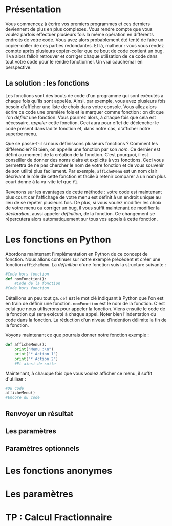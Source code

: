 # Présentation

Vous commencez à écrire vos premiers programmes et ces derniers deviennent de
plus en plus complexes. Vous rendre compte que vous voulez parfois effectuer
plusieurs fois la même opération en différents endroits de votre code. Vous
avez alors probablement été tenté de faire un copier-coller de ces parties
redondantes. Et là, malheur : vous vous rendez compte après plusieurs
copier-coller que ce bout de code contient un bug. Il va alors falloir
retrouver et corriger chaque utilisation de ce code dans tout votre code pour
le rendre fonctionnel. Un vrai cauchemar en perspective.

## La solution : les fonctions

Les fonctions sont des bouts de code d'un programme qui sont exécutés à chaque
fois qu'ils sont appelés. Ainsi, par exemple, vous avez plusieurs fois besoin
d'afficher une liste de choix dans votre console. Vous allez alors écrire ce
code une première fois et le marquer comme fonction : on dit que l'on *définit*
une fonction. Vous pourrez alors, à chaque fois que cela est nécessaire,
*appeler* cette fonction. Ceci aura pour effet de déclencher le code présent
dans ladite fonction et, dans notre cas, d'afficher notre superbe menu.

Que se passe-t-il si nous définissons plusieurs fonctions ? Comment les
différencier? Et bien, on appelle une fonction par son *nom*. Ce dernier est
défini au moment de la création de la fonction. C'est pourquoi, il est
conseiller de donner des noms clairs et explicits à vos fonctions. Ceci vous
permettra de ne pas chercher le nom de votre fonction et de vous souvenir de
son utilité plus facilement. Par exemple, `afficheMenu` est un nom clair
décrivant le rôle de cette fonction et facile à retenir comparer à un nom plus
court donné à la va-vite tel que `f1`.  

Revenons sur les avantages de cette méthode : votre code est maintenant plus
court car l'affichage de votre menu est définit à un endroit unique au lieu de
se répéter plusieurs fois. De plus, si vous voulez modifier les choix de votre
menu ou corriger un bug, il vous suffit maintenant de modifier la
*déclaration*, aussi appeler *définition*, de la fonction. Ce changement se
répercutera alors automatiquement sur tous vos appels à cette fonction.

# Les fonctions en Python

Abordons maintenant l'implémentation en Python de ce concept de fonction. Nous allons continuer sur notre exemple précédent et créer une fonction `afficheMenu`. La *définition* d'une fonction suis la structure suivante :

```python
#Code hors fonction
def nomFonction():
    #Code de la fonction
#Code hors fonction
```

Détaillons un peu tout ça. `def` est le mot clé indiquant à Python que l'on est en train de définir une fonction. `nomFonction` est le nom de la fonction. C'est celui que nous utiliserons pour appeler la fonction. Viens ensuite le code de la fonction qui sera exécuté à chaque appel. Noter bien l'indentation du code dans la fonction. La réduction d'un niveau d'indention délimite la fin de la fonction.

Voyons maintenant ce que pourrais donner notre fonction exemple :

```python
def afficheMenu():
    print("Menu :\n")
    print("* Action 1")
    print("* Action 2")
    #Et ainsi de suite
```
Maintenant, à chauque fois que vous voulez afficher ce menu, il suffit d'utiliser :

```python
#Du code
afficheMenu()
#Encore du code
```

## Renvoyer un résultat

## Les paramètres

## Paramètres optionnels

# Les fonctions anonymes

# Les paramètres

# TP : Calcul Fractionnaire
